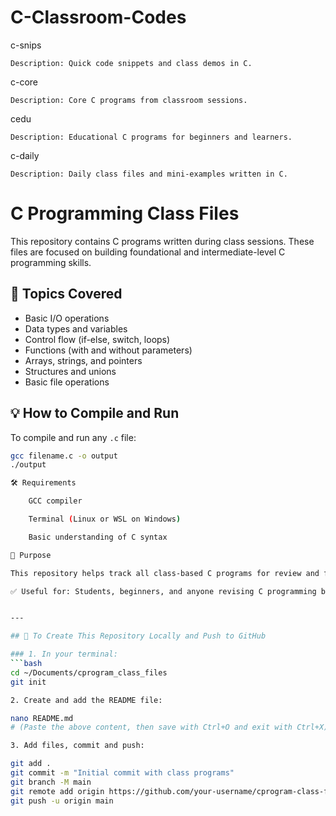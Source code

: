 # C-Classroom-Codes
c-snips

    Description: Quick code snippets and class demos in C.

c-core

    Description: Core C programs from classroom sessions.

cedu

    Description: Educational C programs for beginners and learners.

c-daily

    Description: Daily class files and mini-examples written in C.
# C Programming Class Files

This repository contains C programs written during class sessions. These files are focused on building foundational and intermediate-level C programming skills.

## 📘 Topics Covered

- Basic I/O operations
- Data types and variables
- Control flow (if-else, switch, loops)
- Functions (with and without parameters)
- Arrays, strings, and pointers
- Structures and unions
- Basic file operations

## 💡 How to Compile and Run

To compile and run any `.c` file:

```bash
gcc filename.c -o output
./output

🛠 Requirements

    GCC compiler

    Terminal (Linux or WSL on Windows)

    Basic understanding of C syntax

📌 Purpose

This repository helps track all class-based C programs for review and future reference.

✅ Useful for: Students, beginners, and anyone revising C programming basics.


---

## 📝 To Create This Repository Locally and Push to GitHub

### 1. In your terminal:
```bash
cd ~/Documents/cprogram_class_files
git init

2. Create and add the README file:

nano README.md
# (Paste the above content, then save with Ctrl+O and exit with Ctrl+X)

3. Add files, commit and push:

git add .
git commit -m "Initial commit with class programs"
git branch -M main
git remote add origin https://github.com/your-username/cprogram-class-files.git
git push -u origin main
